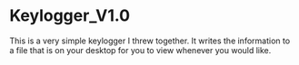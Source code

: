 # Keylogger_V1.0
This is a very simple keylogger I threw together. It writes the information to a file that is on your desktop for you to view whenever you would like.
